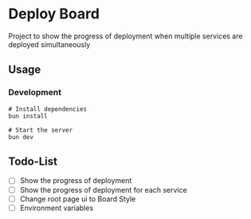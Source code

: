 # Deploy Board

Project to show the progress of deployment when multiple services are deployed simultaneously

## Usage

### Development

```shell
# Install dependencies
bun install

# Start the server
bun dev
```

## Todo-List
- [ ] Show the progress of deployment
- [ ] Show the progress of deployment for each service
- [ ] Change root page ui to Board Style
- [ ] Environment variables
